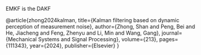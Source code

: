 EMKF is the DAKF

@article{zhong2024kalman,
  title={Kalman filtering based on dynamic perception of measurement noise},
  author={Zhong, Shan and Peng, Bei and He, Jiacheng and Feng, Zhenyu and Li, Min and Wang, Gang},
  journal={Mechanical Systems and Signal Processing},
  volume={213},
  pages={111343},
  year={2024},
  publisher={Elsevier}
}
